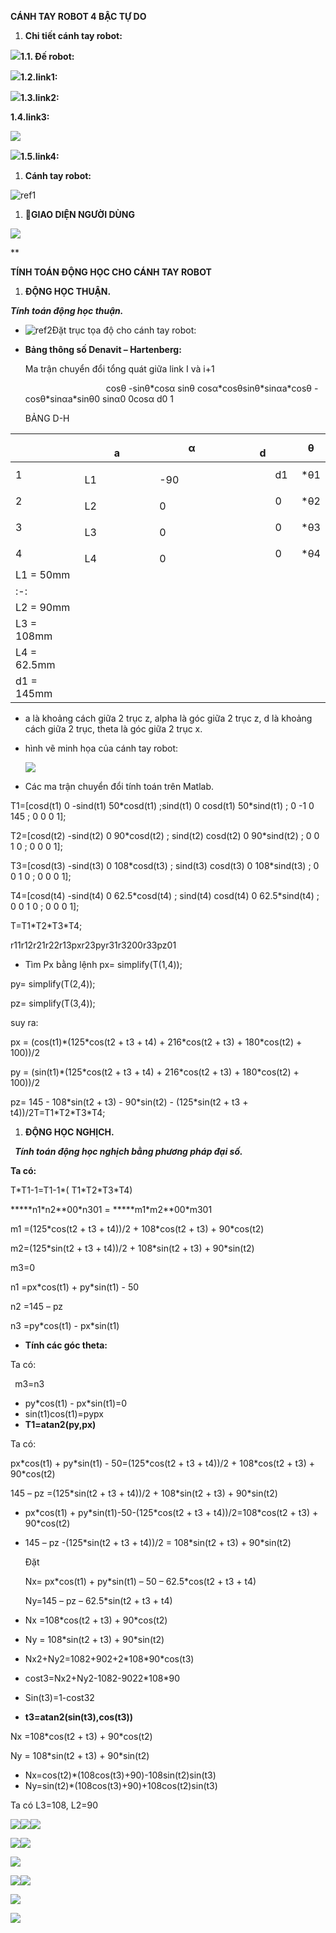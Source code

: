 ﻿**CÁNH TAY ROBOT  4 BẬC TỰ DO**

1. **Chi tiết cánh tay robot:**

![](Aspose.Words.64370153-3c84-4379-923f-d3ac0d6f90a9.001.png)**1.1. Đế robot:**

![](Aspose.Words.64370153-3c84-4379-923f-d3ac0d6f90a9.002.png)**1.2.link1:**

![](Aspose.Words.64370153-3c84-4379-923f-d3ac0d6f90a9.003.png)**1.3.link2:**

**1.4.link3:**

![](Aspose.Words.64370153-3c84-4379-923f-d3ac0d6f90a9.004.png)

![](Aspose.Words.64370153-3c84-4379-923f-d3ac0d6f90a9.005.png)**1.5.link4:**

1. **Cánh tay robot:**

![ref1]








1. **GIAO DIỆN NGƯỜI DÙNG**

![](Aspose.Words.64370153-3c84-4379-923f-d3ac0d6f90a9.007.jpeg)


**

**TÍNH TOÁN ĐỘNG HỌC CHO CÁNH TAY ROBOT**

1. **ĐỘNG HỌC THUẬN.**

***Tính toán động học thuận.***

- ![ref2]Đặt trục tọa độ cho cánh tay robot:



- **Bảng thông số Denavit – Hartenberg:** 

  Ma trận chuyển đổi tổng quát giữa link I và i+1

  `                  `cosθ        -sinθ\*cosα                  sinθ       cosα\*cosθsinθ\*sinαa\*cosθ  -cosθ\*sinαa\*sinθ0               sinα0                0cosα     d0     1




  BẢNG D-H

||`              `a|α|`            `d|θ|
| - | - | - | - | - |
|1|`            `L1|`           `-90|`        `d1|\*θ1|
|2|`            `L2|`            `0|`        `0 |\*θ2|
|3|`            `L3|`            `0|`        `0|\*θ3|
|4|`            `L4|`            `0|`        `0|\*θ4|
|L1 = 50mm|
| :-: |
|L2 = 90mm|
|L3 = 108mm|
|L4 = 62.5mm|
|d1 = 145mm|






- a là khoảng cách giữa 2 trục z, alpha là góc giữa 2 trục z, d là khoảng cách giữa 2 trục, theta là góc giữa 2 trục x.
- hình vẽ minh họa của cánh tay robot:

  ![](Aspose.Words.64370153-3c84-4379-923f-d3ac0d6f90a9.009.png)

- Các ma trận chuyển đổi tính toán trên Matlab.

T1=[cosd(t1)    0    -sind(t1)  50\*cosd(t1)  ;sind(t1)  0   cosd(t1)    50\*sind(t1)     ; 0 -1 0 145   ; 0 0 0 1];

T2=[cosd(t2) -sind(t2)  0      90\*cosd(t2)    ; sind(t2) cosd(t2)  0    90\*sind(t2)     ; 0  0 1 0     ; 0 0 0 1];

T3=[cosd(t3) -sind(t3)  0     108\*cosd(t3)   ; sind(t3) cosd(t3)  0      108\*sind(t3)    ; 0  0 1 0     ; 0 0 0 1];

T4=[cosd(t4) -sind(t4)  0    62.5\*cosd(t4)  ; sind(t4) cosd(t4)  0     62.5\*sind(t4)   ; 0  0 1 0     ; 0 0 0 1];

T=T1\*T2\*T3\*T4;

r11r12r21r22r13pxr23pyr31r3200r33pz01

- Tìm Px bằng lệnh 	px= simplify(T(1,4));

py= simplify(T(2,4));

pz= simplify(T(3,4));

suy ra:

px = (cos(t1)\*(125\*cos(t2 + t3 + t4) + 216\*cos(t2 + t3) + 180\*cos(t2) + 100))/2

py = (sin(t1)\*(125\*cos(t2 + t3 + t4) + 216\*cos(t2 + t3) + 180\*cos(t2) + 100))/2

pz= 145 - 108\*sin(t2 + t3) - 90\*sin(t2) - (125\*sin(t2 + t3 + t4))/2T=T1\*T2\*T3\*T4;

1. **ĐỘNG HỌC NGHỊCH.**

` `***Tính toán động học nghịch bằng phương pháp đại số.***

**Ta có:**

T\*T1-1=T1-1\*( T1\*T2\*T3\*T4)

\*\*\*\*\*n1\*n2\*\*00\*n301   =   \*\*\*\*\*m1\*m2\*\*00\*m301

m1 =(125\*cos(t2 + t3 + t4))/2 + 108\*cos(t2 + t3) + 90\*cos(t2)

m2=(125\*sin(t2 + t3 + t4))/2 + 108\*sin(t2 + t3) + 90\*sin(t2)

m3=0

n1 =px\*cos(t1) + py\*sin(t1) - 50

n2 =145 – pz

n3 =py\*cos(t1) - px\*sin(t1)

- **Tính các góc theta:**

Ta có:

` `m3=n3

- py\*cos(t1) - px\*sin(t1)=0
- sin(t1)cos(t1)=pypx
- **T1=atan2(py,px)**

Ta có:

px\*cos(t1) + py\*sin(t1) - 50=(125\*cos(t2 + t3 + t4))/2 + 108\*cos(t2 + t3) + 90\*cos(t2)

145 – pz =(125\*sin(t2 + t3 + t4))/2 + 108\*sin(t2 + t3) + 90\*sin(t2)

- px\*cos(t1) + py\*sin(t1)-50-(125\*cos(t2 + t3 + t4))/2=108\*cos(t2 + t3) + 90\*cos(t2)
- 145 – pz -(125\*sin(t2 + t3 + t4))/2 = 108\*sin(t2 + t3) + 90\*sin(t2)

  Đặt 

  Nx= px\*cos(t1) + py\*sin(t1) – 50  –  62.5\*cos(t2 + t3 + t4)

  Ny=145 – pz  – 62.5\*sin(t2 + t3 + t4)

- Nx =108\*cos(t2 + t3) + 90\*cos(t2)
- Ny  = 108\*sin(t2 + t3) + 90\*sin(t2)
- Nx2+Ny2=1082+902+2\*108\*90\*cos⁡(t3) 
- cost3=Nx2+Ny2-1082-9022\*108\*90
- Sin(t3)=1-cost32
- **t3=atan2(sin(t3),cos(t3))**

Nx =108\*cos(t2 + t3) + 90\*cos(t2)

Ny  = 108\*sin(t2 + t3) + 90\*sin(t2)

- Nx=cos(t2)\*(108cos(t3)+90)-108sin(t2)sin(t3)
- Ny=sin(t2)\*(108cos(t3)+90)+108cos(t2)sin(t3)

Ta có L3=108, L2=90

![](Aspose.Words.64370153-3c84-4379-923f-d3ac0d6f90a9.010.png)![](Aspose.Words.64370153-3c84-4379-923f-d3ac0d6f90a9.011.png)![](Aspose.Words.64370153-3c84-4379-923f-d3ac0d6f90a9.012.png)

![](Aspose.Words.64370153-3c84-4379-923f-d3ac0d6f90a9.013.png)![](Aspose.Words.64370153-3c84-4379-923f-d3ac0d6f90a9.014.png)

![](Aspose.Words.64370153-3c84-4379-923f-d3ac0d6f90a9.015.png)


![](Aspose.Words.64370153-3c84-4379-923f-d3ac0d6f90a9.016.png)![](Aspose.Words.64370153-3c84-4379-923f-d3ac0d6f90a9.017.png)

![](Aspose.Words.64370153-3c84-4379-923f-d3ac0d6f90a9.018.png)

![](Aspose.Words.64370153-3c84-4379-923f-d3ac0d6f90a9.019.png)












[ref1]: Aspose.Words.64370153-3c84-4379-923f-d3ac0d6f90a9.006.png
[ref2]: Aspose.Words.64370153-3c84-4379-923f-d3ac0d6f90a9.008.png
